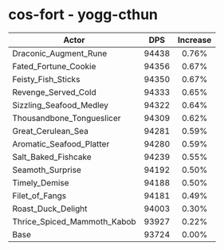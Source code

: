 # cos-fort - yogg-cthun
| Actor | DPS | Increase |
|---|:---:|:---:|
|Draconic_Augment_Rune|94438|0.76%|
|Fated_Fortune_Cookie|94356|0.67%|
|Feisty_Fish_Sticks|94350|0.67%|
|Revenge_Served_Cold|94333|0.65%|
|Sizzling_Seafood_Medley|94322|0.64%|
|Thousandbone_Tongueslicer|94309|0.62%|
|Great_Cerulean_Sea|94281|0.59%|
|Aromatic_Seafood_Platter|94280|0.59%|
|Salt_Baked_Fishcake|94239|0.55%|
|Seamoth_Surprise|94192|0.50%|
|Timely_Demise|94188|0.50%|
|Filet_of_Fangs|94181|0.49%|
|Roast_Duck_Delight|94003|0.30%|
|Thrice_Spiced_Mammoth_Kabob|93927|0.22%|
|Base|93724|0.00%|
